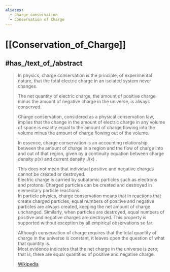 ```yaml
---
aliases:
  - Charge conservation
  - Conservation of Charge
---
```


# [[Conservation_of_Charge]] 

## #has_/text_of_/abstract 

> In physics, charge conservation is the principle, of experimental nature, 
> that the total electric charge in an isolated system never changes.  
> 
> The net quantity of electric charge, 
> the amount of positive charge minus the amount of negative charge in the universe, is always conserved.   
> 
> Charge conservation, considered as a physical conservation law, 
> implies that the change in the amount of electric charge in any volume of space 
> is exactly equal to the amount of charge flowing into the volume 
> minus the amount of charge flowing out of the volume.  
> 
> In essence, charge conservation is an accounting relationship between the amount of charge in a region and the flow of charge into and out of that region, given by a continuity equation between 
> charge density ρ(x)
> and current density J(x) .
>
> This does not mean that individual positive and negative charges cannot be created or destroyed.  
> Electric charge is carried by subatomic particles such as electrons and protons. 
> Charged particles can be created and destroyed in elementary particle reactions.  
> In particle physics, charge conservation means that in reactions that create charged particles, 
> equal numbers of positive and negative particles are always created, 
> keeping the net amount of charge unchanged. 
> Similarly, when particles are destroyed, 
> equal numbers of positive and negative charges are destroyed. 
> This property is supported without exception by all empirical observations so far.
>
> Although conservation of charge requires that the total quantity of charge in the universe is constant, it leaves open the question of what that quantity is.  
> Most evidence indicates that the net charge in the universe is zero; 
> that is, there are equal quantities of positive and negative charge.
>
> [Wikipedia](https://en.wikipedia.org/wiki/Charge%20conservation) 

